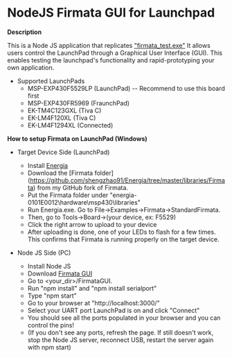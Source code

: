 NodeJS Firmata GUI for Launchpad
==========

**Description**

This is a Node JS application that replicates ["firmata_test.exe"](http://firmata.org/) It allows users control the LaunchPad through a Graphical User Interface (GUI). This enables testing the launchpad's functionality and rapid-prototyping your own application.

* Supported LaunchPads
	* MSP-EXP430F5529LP (LaunchPad) -- Recommend to use this board first
	* MSP-EXP430FR5969 (FraunchPad)
	* EK-TM4C123GXL (Tiva C)
	* EK-LM4F120XL (Tiva C)
	* EK-LM4F1294XL (Connected)

**How to setup Firmata on LaunchPad (Windows)**

* Target Device Side (LaunchPad)
	* Install [Energia](http://energia.nu/download/)
	* Download the [Firmata folder] (https://github.com/shengzhao91/Energia/tree/master/libraries/Firmata) from my GitHub fork of Firmata. 
	* Put the Firmata folder under "energia-0101E0012\hardware\msp430\libraries"
	* Run Energia.exe. Go to File->Examples->Firmata->StandardFirmata.
	* Then, go to Tools->Board->(your device, ex: F5529)
	* Click the right arrow to upload to your device
	* After uploading is done, one of your LEDs to flash for a few times. This confirms that Firmata is running properly on the target device.

* Node JS Side (PC)
	* Install Node JS
	* Download [Firmata GUI](https://github.com/shengzhao91/FirmataGUI)
	* Go to <your_dir>/FirmataGUI.
	* Run "npm install" and "npm install serialport"
	* Type "npm start"
	* Go to your browser at "http://localhost:3000/"
	* Select your UART port LaunchPad is on and click "Connect"
	* You should see all the ports populated in your browser and you can control the pins!
	* (If you don't see any ports, refresh the page. If still doesn't work, stop the Node JS server, reconnect USB, restart the server again with npm start)
